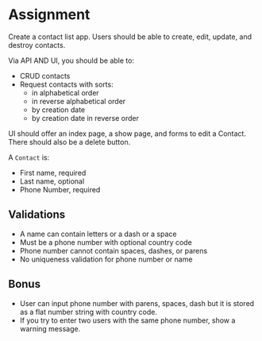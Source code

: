 # Assignment
Create a contact list app. Users should be able to create, edit, update, and destroy contacts. 

Via API AND UI, you should be able to:
- CRUD contacts
- Request contacts with sorts:
  - in alphabetical order
  - in reverse alphabetical order
  - by creation date
  - by creation date in reverse order

UI should offer an index page, a show page, and forms to edit a Contact. There should also be a delete button.

A `Contact` is:
- First name, required
- Last name, optional
- Phone Number, required

## Validations
- A name can contain letters or a dash or a space
- Must be a phone number with optional country code
- Phone number cannot contain spaces, dashes, or parens
- No uniqueness validation for phone number or name

## Bonus
- User can input phone number with parens, spaces, dash but it is stored as a flat number string with country code.
- If you try to enter two users with the same phone number, show a warning message.